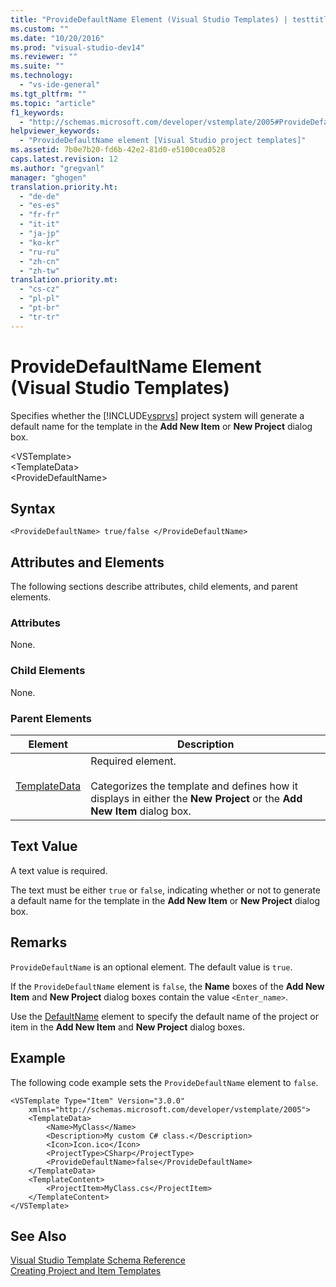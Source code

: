 ```yaml
---
title: "ProvideDefaultName Element (Visual Studio Templates) | testtitle"
ms.custom: ""
ms.date: "10/20/2016"
ms.prod: "visual-studio-dev14"
ms.reviewer: ""
ms.suite: ""
ms.technology: 
  - "vs-ide-general"
ms.tgt_pltfrm: ""
ms.topic: "article"
f1_keywords: 
  - "http://schemas.microsoft.com/developer/vstemplate/2005#ProvideDefaultName"
helpviewer_keywords: 
  - "ProvideDefaultName element [Visual Studio project templates]"
ms.assetid: 7b0e7b20-fd6b-42e2-81d0-e5100cea0528
caps.latest.revision: 12
ms.author: "gregvanl"
manager: "ghogen"
translation.priority.ht: 
  - "de-de"
  - "es-es"
  - "fr-fr"
  - "it-it"
  - "ja-jp"
  - "ko-kr"
  - "ru-ru"
  - "zh-cn"
  - "zh-tw"
translation.priority.mt: 
  - "cs-cz"
  - "pl-pl"
  - "pt-br"
  - "tr-tr"
---
```

# ProvideDefaultName Element (Visual Studio Templates)
Specifies whether the [!INCLUDE[vsprvs](../code-quality/includes/vsprvs_md.md)] project system will generate a default name for the template in the **Add New Item** or **New Project** dialog box.  
  
 \<VSTemplate>  
 \<TemplateData>  
 \<ProvideDefaultName>  
  
## Syntax  
  
```  
<ProvideDefaultName> true/false </ProvideDefaultName>  
```  
  
## Attributes and Elements  
 The following sections describe attributes, child elements, and parent elements.  
  
### Attributes  
 None.  
  
### Child Elements  
 None.  
  
### Parent Elements  
  
|Element|Description|  
|-------------|-----------------|  
|[TemplateData](../extensibility/templatedata-element--visual-studio-templates-.md)|Required element.<br /><br /> Categorizes the template and defines how it displays in either the **New Project** or the **Add New Item** dialog box.|  
  
## Text Value  
 A text value is required.  
  
 The text must be either `true` or `false`, indicating whether or not to generate a default name for the template in the **Add New Item** or **New Project** dialog box.  
  
## Remarks  
 `ProvideDefaultName` is an optional element. The default value is `true`.  
  
 If the `ProvideDefaultName` element is `false`, the **Name** boxes of the **Add New Item** and **New Project** dialog boxes contain the value `<Enter_name>`.  
  
 Use the [DefaultName](../extensibility/defaultname-element--visual-studio-templates-.md) element to specify the default name of the project or item in the **Add New Item** and **New Project** dialog boxes.  
  
## Example  
 The following code example sets the `ProvideDefaultName` element to `false`.  
  
```  
<VSTemplate Type="Item" Version="3.0.0"  
    xmlns="http://schemas.microsoft.com/developer/vstemplate/2005">  
    <TemplateData>  
        <Name>MyClass</Name>  
        <Description>My custom C# class.</Description>  
        <Icon>Icon.ico</Icon>  
        <ProjectType>CSharp</ProjectType>  
        <ProvideDefaultName>false</ProvideDefaultName>  
    </TemplateData>  
    <TemplateContent>  
        <ProjectItem>MyClass.cs</ProjectItem>  
    </TemplateContent>  
</VSTemplate>  
```  
  
## See Also  
 [Visual Studio Template Schema Reference](../extensibility/visual-studio-template-schema-reference.md)   
 [Creating Project and Item Templates](../ide/creating-project-and-item-templates.md)